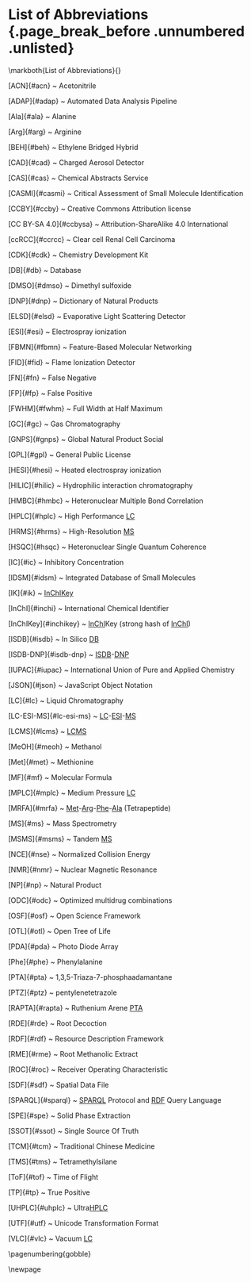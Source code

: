 <!-- \twocolumn -->
# List of Abbreviations {.page_break_before .unnumbered .unlisted}
\markboth{List of Abbreviations}{}

[ACN]{#acn}
  ~ Acetonitrile

[ADAP]{#adap}
  ~ Automated Data Analysis Pipeline

[Ala]{#ala}
  ~ Alanine

[Arg]{#arg}
  ~ Arginine

[BEH]{#beh}
  ~ Ethylene Bridged Hybrid

[CAD]{#cad}
  ~ Charged Aerosol Detector

[CAS]{#cas}
  ~ Chemical Abstracts Service

[CASMI]{#casmi}
  ~ Critical Assessment of Small Molecule Identification

[CCBY]{#ccby}
  ~ Creative Commons Attribution license

[CC BY-SA 4.0]{#ccbysa}
  ~ Attribution-ShareAlike 4.0 International 

[ccRCC]{#ccrcc}
  ~ Clear cell Renal Cell Carcinoma

[CDK]{#cdk}
  ~ Chemistry Development Kit

[DB]{#db}
  ~ Database

[DMSO]{#dmso}
  ~ Dimethyl sulfoxide

[DNP]{#dnp}
  ~ Dictionary of Natural Products

[ELSD]{#elsd}
  ~ Evaporative Light Scattering Detector

[ESI]{#esi}
  ~ Electrospray ionization

[FBMN]{#fbmn}
  ~ Feature-Based Molecular Networking

[FID]{#fid}
  ~ Flame Ionization Detector

[FN]{#fn}
  ~ False Negative

[FP]{#fp}
  ~ False Positive

[FWHM]{#fwhm}
  ~ Full Width at Half Maximum

[GC]{#gc}
  ~ Gas Chromatography

[GNPS]{#gnps}
  ~ Global Natural Product Social

[GPL]{#gpl}
  ~ General Public License

[HESI]{#hesi}
  ~ Heated electrospray ionization

[HILIC]{#hilic}
  ~ Hydrophilic interaction chromatography

[HMBC]{#hmbc}
  ~ Heteronuclear Multiple Bond Correlation

[HPLC]{#hplc}
  ~ High Performance [LC](#lc)

[HRMS]{#hrms}
  ~ High-Resolution [MS](#ms)

[HSQC]{#hsqc}
  ~ Heteronuclear Single Quantum Coherence

[IC]{#ic}
  ~ Inhibitory Concentration

[IDSM]{#idsm}
  ~ Integrated Database of Small Molecules

[IK]{#ik}
  ~ [InChIKey](#inchikey)

[InChI]{#inchi}
  ~ International Chemical Identifier

[InChIKey]{#inchikey}
  ~ [InChI](#inchi)Key (strong hash of [InChI](#inchi))

[ISDB]{#isdb}
  ~ In Silico [DB](#db)

[ISDB-DNP]{#isdb-dnp}
  ~ [ISDB](#isdb)-[DNP](#dnp)

[IUPAC]{#iupac}
  ~ International Union of Pure and Applied Chemistry

[JSON]{#json}
  ~ JavaScript Object Notation

[LC]{#lc}
  ~ Liquid Chromatography

[LC-ESI-MS]{#lc-esi-ms}
  ~ [LC](#lc)-[ESI](#esi)-[MS](#ms)

[LCMS]{#lcms}
  ~ [LC](#lc)[MS](#ms)

[MeOH]{#meoh}
  ~ Methanol

[Met]{#met}
  ~ Methionine

[MF]{#mf}
  ~ Molecular Formula

[MPLC]{#mplc}
  ~ Medium Pressure [LC](#lc)

[MRFA]{#mrfa}
  ~ [Met](#met)-[Arg](#arg)-[Phe](#phe)-[Ala](#ala) (Tetrapeptide)

[MS]{#ms}
  ~ Mass Spectrometry

[MSMS]{#msms}
  ~ Tandem [MS](#ms)

[NCE]{#nse}
  ~ Normalized Collision Energy

[NMR]{#nmr}
  ~ Nuclear Magnetic Resonance 

[NP]{#np}
  ~ Natural Product

[ODC]{#odc}
  ~ Optimized multidrug combinations

[OSF]{#osf}
  ~ Open Science Framework

[OTL]{#otl}
  ~ Open Tree of Life

[PDA]{#pda}
  ~ Photo Diode Array

[Phe]{#phe}
  ~ Phenylalanine

[PTA]{#pta}
  ~ 1,3,5-Triaza-7-phosphaadamantane

[PTZ]{#ptz}
  ~ pentylenetetrazole

[RAPTA]{#rapta}
  ~ Ruthenium Arene [PTA](#pta)

[RDE]{#rde}
  ~ Root Decoction

[RDF]{#rdf}
  ~ Resource Description Framework

[RME]{#rme}
  ~ Root Methanolic Extract

[ROC]{#roc}
  ~ Receiver Operating Characteristic

[SDF]{#sdf}
  ~ Spatial Data File

[SPARQL]{#sparql}
  ~ [SPARQL](#sparql) Protocol and [RDF](#rdf) Query Language

[SPE]{#spe}
  ~ Solid Phase Extraction

[SSOT]{#ssot}
  ~ Single Source Of Truth

[TCM]{#tcm}
  ~ Traditional Chinese Medicine

[TMS]{#tms}
  ~ Tetramethylsilane

[ToF]{#tof}
  ~ Time of Flight

[TP]{#tp}
  ~ True Positive

[UHPLC]{#uhplc}
  ~ Ultra[HPLC](#hplc)

[UTF]{#utf}
  ~ Unicode Transformation Format

[VLC]{#vlc}
  ~ Vacuum [LC](#lc)

\pagenumbering{gobble}

\newpage
<!-- \onecolumn -->